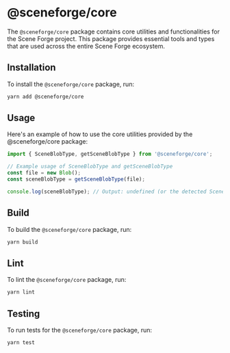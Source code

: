 # @sceneforge/core

The `@sceneforge/core` package contains core utilities and functionalities for the Scene Forge project. This package provides essential tools and types that are used across the entire Scene Forge ecosystem.

## Installation

To install the `@sceneforge/core` package, run:

```sh
yarn add @sceneforge/core
```

## Usage

Here's an example of how to use the core utilities provided by the @sceneforge/core package:

```typescript
import { SceneBlobType, getSceneBlobType } from '@sceneforge/core';

// Example usage of SceneBlobType and getSceneBlobType
const file = new Blob();
const sceneBlobType = getSceneBlobType(file);

console.log(sceneBlobType); // Output: undefined (or the detected SceneBlobType)
```

## Build

To build the `@sceneforge/core` package, run:

```sh
yarn build
```

## Lint

To lint the `@sceneforge/core` package, run:

```sh
yarn lint
```

## Testing

To run tests for the `@sceneforge/core` package, run:

```sh
yarn test
```
